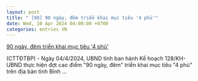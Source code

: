 ```yaml
---
layout: post
title: " [90] 90 ngày, đêm triển khai mục tiêu '4 phủ'"
date: Wed, 10 Apr 2024 04:00:00 +0700
categories: entries VN
---
```

[90 ngày, đêm triển khai mục tiêu '4 phủ'](https://binhphuoc.gov.vn/vi/news/chuyen-doi-so/90-ngay-dem-trien-khai-muc-tieu-4-phu-36420.html)

(CTTĐTBP) - Ngày 04/4/2024, UBND tỉnh ban hành Kế hoạch 128/KH-UBND thực hiện đợt cao điểm "90 ngày, đêm" triển khai mục tiêu "4 phủ" trên địa bàn tỉnh Bình ...

